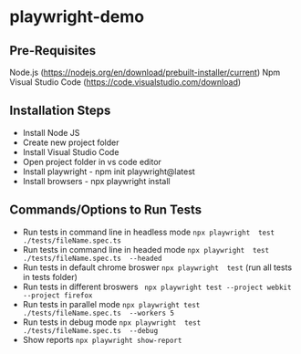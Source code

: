 # playwright-demo

## Pre-Requisites
Node.js  (https://nodejs.org/en/download/prebuilt-installer/current)
Npm
Visual Studio Code (https://code.visualstudio.com/download)


## Installation Steps
- Install Node JS 
- Create new project folder
- Install Visual Studio Code 
- Open project folder in vs code editor 
- Install playwright - npm init playwright@latest
- Install browsers - npx playwright install


## Commands/Options to Run Tests
- Run tests in command line in headless mode 
 ```npx playwright  test   ./tests/fileName.spec.ts```
- Run tests in command line in headed mode 
  ```npx playwright  test   ./tests/fileName.spec.ts  --headed```
- Run tests  in default chrome broswer
  ```npx playwright  test``` (run all tests in tests folder)
- Run tests in different broswers
 ``` npx playwright test --project webkit --project firefox```
- Run tests in parallel mode
 ```npx playwright test ./tests/fileName.spec.ts  --workers 5```
- Run tests in debug mode
 ```npx playwright  test   ./tests/fileName.spec.ts  --debug```
- Show reports
 ```npx playwright show-report ```
